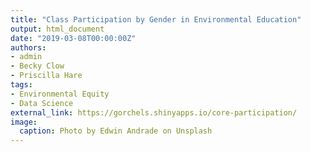 ```yaml
---
title: "Class Participation by Gender in Environmental Education"
output: html_document
date: "2019-03-08T00:00:00Z"
authors: 
- admin
- Becky Clow
- Priscilla Hare
tags:
- Environmental Equity
- Data Science
external_link: https://gorchels.shinyapps.io/core-participation/
image:
  caption: Photo by Edwin Andrade on Unsplash
---
```




